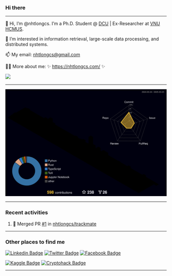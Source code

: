 ### Hi there 

--- 
👋 Hi, I’m @nhtlongcs. I’m a Ph.D. Student @ [DCU](https://www.dcu.ie/) | Ex-Researcher at [VNU HCMUS](https://www.hcmus.edu.vn/).

🔭 I’m interested in information retrieval, large-scale data processing, and distributed systems.

📫 My email: nhtlongcs@gmail.com

🙋‍♂️ More about me: ✨ https://nhtlongcs.com/ ✨


![](https://komarev.com/ghpvc/?username=nhtlongcs&color=blueviolet&style=flat-square)

---
![](./profile-3d-contrib/profile-night-rainbow.svg)

---


### Recent activities
<!--START_SECTION:activity-->
1. 🎉 Merged PR [#1](https://github.com/nhtlongcs/trackmate/pull/1) in [nhtlongcs/trackmate](https://github.com/nhtlongcs/trackmate)
<!--END_SECTION:activity-->
---

### Other places to find me

[![Linkedin Badge](https://img.shields.io/badge/-nhtlongcs-blue?style=flat-square&logo=Linkedin&logoColor=white&link=https://www.linkedin.com/in/nhtlongcs/)](https://www.linkedin.com/in/nhtlongcs/) 
[![Twitter Badge](https://img.shields.io/badge/-nhtlongcs-blue?style=flat-square&logo=Twitter&logoColor=white&link=https://twitter.com/nhtlongcs)](https://twitter.com/nhtlongcs)
[![Facebook Badge](https://img.shields.io/badge/-nhtlongcs-blue?style=flat-square&logo=Facebook&logoColor=white&link=https://www.facebook.com/nhtlongcs)](https://www.facebook.com/nhtlongcs)

[![Kaggle Badge](https://img.shields.io/badge/-Kaggle-blue?style=flat-square&logo=None&logoColor=white&link=https://www.kaggle.com/nhtlongcs)](https://www.kaggle.com/nhtlongcs)
[![Cryptohack Badge](https://img.shields.io/badge/-Cryptohack-blue?style=flat-square&logo=None&logoColor=white&link=https://www.cryptohack.org/user/nhtlong/)](https://www.cryptohack.org/user/nhtlong/)

---
